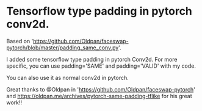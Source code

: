 # Tensorflow type padding in pytorch conv2d.

Based on 'https://github.com/Oldpan/faceswap-pytorch/blob/master/padding_same_conv.py'.  

I added some tensorflow type padding in pytorch Conv2d. For more specific, you can use padding='SAME' and padding='VALID' with my code.  

You can also use it as normal conv2d in pytorch.  
  
Great thanks to  @Oldpan in 'https://github.com/Oldpan/faceswap-pytorch' and https://oldpan.me/archives/pytorch-same-padding-tflike for his great work!!
